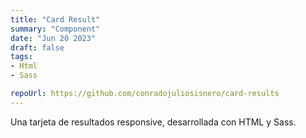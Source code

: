 ```yaml
---
title: "Card Result"
summary: "Component"
date: "Jun 20 2023"
draft: false
tags:
- Html
- Sass

repoUrl: https://github.com/conradojuliosisnero/card-results
---
```


Una tarjeta de resultados responsive, desarrollada con HTML y Sass.